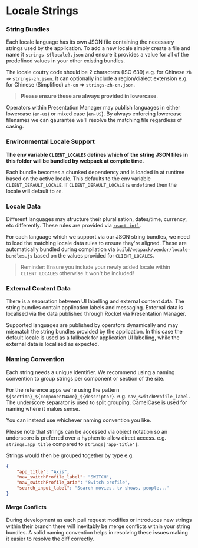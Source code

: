 # Locale Strings

### String Bundles

Each locale language has its own JSON file containing the necessary strings used by the application. To add a new locale simply
create a file and name it `strings-${locale}.json` and ensure it provides a value for all of the predefined values in your
other existing bundles.

The locale coutry code should be 2 characters (ISO 639) e.g. for Chinese `zh` => `strings-zh.json`.
It can optionally include a region/dialect extension e.g. for Chinese (Simplified) `zh-cn` => `strings-zh-cn.json`.

> **Please ensure these are always provided in lowercase**.

Operators within Presentation Manager may publish languages in either lowercase (`en-us`) or mixed case (`en-US`).
By always enforcing lowercase filenames we can gaurantee we'll resolve the matching file regardless of casing.

### Environmental Locale Support

**The env variable `CLIENT_LOCALES` defines which of the string JSON files in this folder will be bundled by webpack at compile time.**

Each bundle becomes a chunked dependency and is loaded in at runtime based on the active locale.
This defaults to the env variable `CLIENT_DEFAULT_LOCALE`. If `CLIENT_DEFAULT_LOCALE` is `undefined` then the locale will default to `en`.

### Locale Data

Different languages may structure their pluralisation, dates/time, currency, etc differently. These rules are provided via [`react-intl`](https://github.com/yahoo/react-intl/wiki#loading-locale-data).

For each language which we support via our JSON string bundles, we need to load the matching locale data rules to ensure they're aligned.
These are automatically bundled during compilation via `build/webpack/vendor/locale-bundles.js` based on the values provided for `CLIENT_LOCALES`.

> Reminder: Ensure you include your newly added locale within `CLIENT_LOCALES` otherwise it won't be included!

### External Content Data

There is a separation between UI labelling and external content data. The string bundles contain application labels and messaging.
External data is localised via the data published through Rocket via Presentation Manager.

Supported languages are published by operators dynamically and may mismatch the string bundles provided by the application.
In this case the default locale is used as a fallback for application UI labelling, while the external data is localised as
expected.

### Naming Convention

Each string needs a unique identifier. We recommend using a naming convention to group strings per component or section of the site.

For the reference apps we're using the pattern `${section}_${componentName}_${descriptor}`. e.g. `nav_switchProfile_label`.
The underscore separator is used to split grouping. CamelCase is used for naming where it makes sense.

You can instead use whichever naming convention you like.

Please note that strings can be accessed via object notation so an underscore is preferred over a hyphen to allow direct access.
e.g. `strings.app_title` compared to `strings['app-title']`.

Strings would then be grouped together by type e.g.

``` json
{
	"app_title": "Axis",
	"nav_switchProfile_label": "SWITCH",
	"nav_switchProfile_aria": "Switch profile",
	"search_input_label": "Search movies, tv shows, people..."
}
```

#### Merge Conflicts

During development as each pull request modifies or introduces new strings within their branch there will inevitably be
merge conflicts within your string bundles. A solid naming convention helps in resolving these issues making it easier
to resolve the diff correctly.
